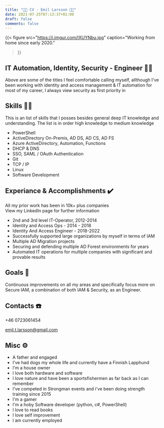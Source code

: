 ```yaml
---
title: "👨‍💻 CV - Emil Larsson 👨‍💻"
date: 2021-07-25T07:13:37+01:00
draft: false
comments: false
---
```

{{< figure
  src="https://i.imgur.com/lXUYNbu.jpg"
  caption="Working from home since early 2020."
  >}}

## IT Automation, Identity, Security - Engineer 🐱‍👤  

Above are some of the titles I feel comfortable calling myself, allthough I've been working with identity and access management & IT automation for most of my career, I always view security as first priority in

## Skills 🤹🏽

This is an list of skills that I posses besides general deep IT knowledge and understanding. The list is in order high knowledge to medium knowledge

* PowerShell
* ActiveDirectory On-Premis, AD DS, AD CS, AD FS
* Azure ActiveDirectory, Automation, Functions
* DHCP & DNS
* SSO, SAML / OAuth Authentication
* Git
* TCP / IP
* Linux
* Software Development

## Experiance & Accomplishments ✔️

All my prior work has been in 10k+ plus companies  
View my LinkedIn page for further information
* 2nd and 3rd level IT-Operator, 2012-2014
* Identity and Access Ops - 2014 - 2018
* Identity And Access Engineer - 2018-2022  
* Successfully supported large organizations by myself in terms of IAM  
* Multiple AD Migration projects  
* Securing and defending multiple AD Forest environments for years
* Automated IT operations for multiple companies with significant and provable results

## Goals 🥅

Continuous improvements on all my areas and specifically focus more on Secure IAM, a combination of both IAM & Security, as an Engineer.


## Contacts ☎️

+46 0723061454

emil.t.larsson@gmail.com

## Misc ⚙️

- A father and engaged  
- I've had dogs my whole life and currently have a Finnish Lapphund
- I'm a house owner
- I love both hardware and software
- I love nature and have been a sportsfishermen as far back as I can remember
- I've competed in Strongman events and i've been doing strength training since 2015
- I'm a gamer
- I'm a hoby Software developer (python, c#, PowerShell)
- I love to read books
- I love self improvement
- I am currently employed